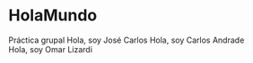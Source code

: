 # HolaMundo
Práctica grupal
Hola, soy José Carlos
Hola, soy Carlos Andrade
<br> Hola, soy Omar Lizardi
